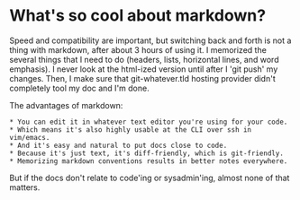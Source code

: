 What's so cool about markdown?
====

Speed and compatibility are important, but switching back and forth is not a thing with markdown, after about 3 hours of using it. I memorized the several things that I need to do (headers, lists, horizontal lines, and word emphasis). I never look at the html-ized version until after I 'git push' my changes. Then, I make sure that git-whatever.tld hosting provider didn't completely tool my doc and I'm done.

The advantages of markdown:

    * You can edit it in whatever text editor you're using for your code.
    * Which means it's also highly usable at the CLI over ssh in vim/emacs.
    * And it's easy and natural to put docs close to code.
    * Because it's just text, it's diff-friendly, which is git-friendly.
    * Memorizing markdown conventions results in better notes everywhere.

But if the docs don't relate to code'ing or sysadmin'ing, almost none of that matters.
